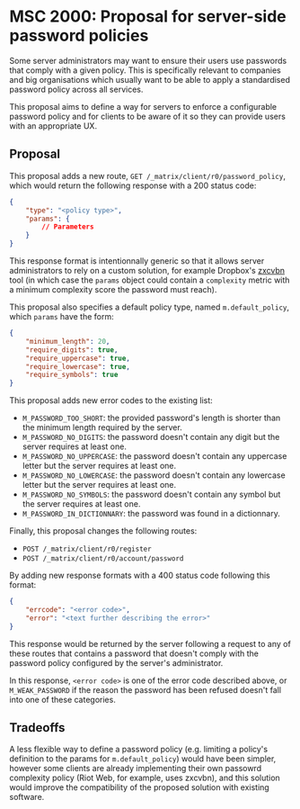 # MSC 2000: Proposal for server-side password policies

Some server administrators may want to ensure their users use passwords that
comply with a given policy. This is specifically relevant to companies and big
organisations which usually want to be able to apply a standardised password
policy across all services.

This proposal aims to define a way for servers to enforce a configurable
password policy and for clients to be aware of it so they can provide users with
an appropriate UX.

## Proposal

This proposal adds a new route, `GET /_matrix/client/r0/password_policy`,
which would return the following response with a 200 status code:

```json
{
    "type": "<policy type>",
    "params": {
        // Parameters
    }
}
```

This response format is intentionnally generic so that it allows server
administrators to rely on a custom solution, for example Dropbox's
[zxcvbn](https://github.com/dropbox/zxcvbn) tool (in which case the `params`
object could contain a `complexity` metric with a minimum complexity score the
password must reach).

This proposal also specifies a default policy type, named `m.default_policy`,
which `params` have the form:

```json
{
    "minimum_length": 20,
    "require_digits": true,
    "require_uppercase": true,
    "require_lowercase": true,
    "require_symbols": true
}
```

This proposal adds new error codes to the existing list:

* `M_PASSWORD_TOO_SHORT`: the provided password's length is shorter than the
  minimum length required by the server.
* `M_PASSWORD_NO_DIGITS`: the password doesn't contain any digit but the server
  requires at least one.
* `M_PASSWORD_NO_UPPERCASE`: the password doesn't contain any uppercase letter
  but the server requires at least one.
* `M_PASSWORD_NO_LOWERCASE`: the password doesn't contain any lowercase letter
  but the server requires at least one.
* `M_PASSWORD_NO_SYMBOLS`: the password doesn't contain any symbol but the
  server requires at least one.
* `M_PASSWORD_IN_DICTIONNARY`: the password was found in a dictionnary.

Finally, this proposal changes the following routes:

* `POST /_matrix/client/r0/register`
* `POST /_matrix/client/r0/account/password`

By adding new response formats with a 400 status code following this format:

```json
{
    "errcode": "<error code>",
    "error": "<text further describing the error>"
}
```

This response would be returned by the server following a request to any of
these routes that contains a password that doesn't comply with the password
policy configured by the server's administrator.

In this response, `<error code>` is one of the error code described above, or
`M_WEAK_PASSWORD` if the reason the password has been refused doesn't fall into
one of these categories.

## Tradeoffs

A less flexible way to define a password policy (e.g. limiting a policy's
definition to the params for `m.default_policy`) would have been simpler,
however some clients are already implementing their own passowrd complexity
policy (Riot Web, for example, uses zxcvbn), and this solution would improve the
compatibility of the proposed solution with existing software.
